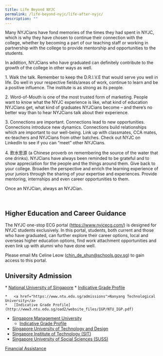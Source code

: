 ```yaml
---
title: Life Beyond NYJC
permalink: /life-beyond-nyjc/life-after-nyjc/
description: ""
---
```

<p>Many NYJCians have fond memories of the times they had spent in NYJC, which is why they have chosen to continue their connection with the college, whether by becoming a part of our teaching staff or working in partnership with the college to provide mentorship and opportunities to the students.</p>
<p>In addition, NYJCians who have graduated can definitely contribute to the growth of the college in other ways as well.&nbsp;</p>
<p>1. Walk the talk. Remember to keep the D.R.I.V.E that would serve you well in life. Do well in your respective fields/areas of work, continue to learn and be a positive influence. The institute is as strong as its people.&nbsp;</p>
<p>2. Word-of-Mouth is one of the most trusted form of marketing. People want to know what the NYJC experience is like, what kind of education NYJCians get, what kind of graduates NYJCians become &ndash; and there&rsquo;s no better way than to hear NYJCians talk about their experience.</p>
<p>3. Connections are important. Connections lead to new opportunities. Connections introduce new dynamics. Connections build relationships which are important to our well-being. Link up with classmates, CCA mates, ex-teachers and NYJCians from other batches. Check out NYJC on LinkedIn to see if you can &ldquo;meet&rdquo; other NYJCians.</p>
<p>4. 飲水思源&nbsp;(a Chinese proverb on remembering the source of the water that one drinks). NYJCians have always been reminded to be grateful and to show appreciation for the people and the things around them. Give back to your college. Broaden the perspective and enrich the learning experience of your juniors through the sharing of your expertise and experiences. Provide mentoring, internships and even career opportunities to them.</p>
<p>Once an NYJCian, always an NYJCian. </p>
<br>
<h2>Higher Education and Career Guidance</h2>


<p>The NYJC one-stop ECG portal (<a href="https://www.nyjcecg.com/" target="_blank" rel="noopener">https://www.nyjcecg.com/</a>) is designed for NYJC students exclusively. In this portal, students, both current and those who have graduated, can further explore their career options, local and overseas higher education options, find work attachment opportunities and even link up with alumni who have done well.</p>
<p>Please email Ms Celine Leow (<a href="mailto:chin_de_shun@schools.gov.sg">chin_de_shun@schools.gov.sg</a>) to gain access to this portal.</p>
</div>
</div>
</div>

<h2>University Admission</h2>
* <a href="https://www.nus.edu.sg/admissions">National University of Singapore</a>
	    *  <a href="https://www.nus.edu.sg/oam/undergraduate-programmes/indicative-grade-profile-(igp)">Indicative Grade Profile</a>

	*   <a href="https://www.ntu.edu.sg/admissions">Nanyang Technological University</a>
    *   [Indicative Grade Profile](http://www3.ntu.edu.sg/oad2/website_files/IGP/NTU_IGP.pdf)
*   [Singapore Management University](https://admissions.smu.edu.sg/admissions-requirements/singapore-cambridge-gce-levels)
    *   [Indicative Grade Profile](https://admissions.smu.edu.sg/admissions-requirements/indicative-grade-profile)
*   [Singapore University of Technology and Design](https://www.sutd.edu.sg/Admissions/Undergraduate/Application/Application-Timeline)
*   [Singapore Institute of Technology (SIT)](https://www.singaporetech.edu.sg/admissions/undergraduate)
*   [Singapore University of Social Sciences (SUSS)](https://www.suss.edu.sg/apply-for-admission)[  
    ](https://www.sutd.edu.sg/Admissions/Undergraduate/Application/Application-Timeline)

[Financial Assistance](https://nanyangjc.moe.edu.sg/wp-content/uploads/2020/09/University-FAS.pdf)
